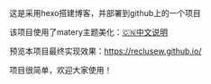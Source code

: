 这是采用hexo搭建博客，并部署到github上的一个项目

该项目使用了matery主题美化：[🇨🇳中文说明](https://github.com/blinkfox/hexo-theme-matery/blob/develop/README_CN.md) 

预览本项目最终实现效果：https://reclusew.github.io/

项目很简单，欢迎大家使用！

